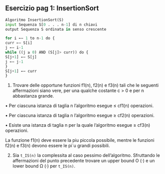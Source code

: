 ## Esercizio pag 1: InsertionSort

``` python
Algoritmo InsertionSort(S)
input Sequenza S[0 . . . n-1] di n chiavi
output Sequenza S ordinata in senso crescente

for i ←− 1 to n-1 do {
curr ←− S[i]
j ←− i-1
while ((j ≥ 0) AND (S[j]> curr)) do {
S[j+1] ←− S[j]
j ←− j-1
}
S[j+1] ←− curr
}
```

1. Trovare delle opportune funzioni f1(n), f2(n) e f3(n) tali che le
seguenti affermazioni siano vere, per una qualche costante c > 0 e
per n abbastanza grande.

• Per ciascuna istanza di taglia n l’algoritmo esegue ≤ cf1(n)
operazioni.

• Per ciascuna istanza di taglia n l’algoritmo esegue ≥ cf2(n)
operazioni.

• Esiste una istanza di taglia n per la quale l’algoritmo esegue
≥ cf3(n) operazioni.

La funzione f1(n) deve essere la piu piccola possibile, mentre le
funzioni f2(n) e f3(n) devono essere le pi`u grandi possibili.

2. Sia `t_IS(n)` la complessita al caso pessimo dell’algoritmo. Sfruttando
le affermazioni del punto precedente trovare un upper bound O (·) e
un lower bound Ω (·) per `t_IS(n)`.
